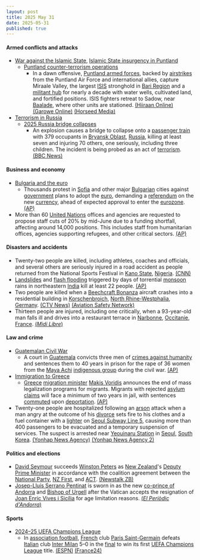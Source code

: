 ```yaml
---
layout: post
title: 2025 May 31
date: 2025-05-31
published: true
---
```



#### Armed conflicts and attacks

* [War against the Islamic State](https://en.wikipedia.org/wiki/War_against_the_Islamic_State "War against the Islamic State"), [Islamic State insurgency in Puntland](https://en.wikipedia.org/wiki/Islamic_State_insurgency_in_Puntland "Islamic State insurgency in Puntland")
  * [Puntland counter-terrorism operations](https://en.wikipedia.org/wiki/Puntland_counter-terrorism_operations "Puntland counter-terrorism operations")
    * In a dawn offensive, [Puntland armed forces](https://en.wikipedia.org/wiki/Puntland_armed_forces "Puntland armed forces"), backed by [airstrikes](https://en.wikipedia.org/wiki/American_military_intervention_in_Somalia_%282007%E2%80%93present%29 "American military intervention in Somalia (2007–present)") from the Puntland Air Force and international allies, capture Miraale Valley, the largest [ISIS](https://en.wikipedia.org/wiki/ISIS "ISIS") stronghold in [Bari Region](https://en.wikipedia.org/wiki/Bari_Region "Bari Region") and a [militant hub](https://en.wikipedia.org/wiki/Islamic_State_%E2%80%93_Somalia_Province "Islamic State – Somalia Province") for nearly a decade with water wells, cultivated land, and fortified positions. ISIS fighters retreat to Sadow, near [Baalade](https://en.wikipedia.org/wiki/Balade_%28Somalia%29 "Balade (Somalia)"), where other units are stationed. [(Hiiraan Online)](https://www.hiiraan.com/news4/2025/May/201698/puntland_forces_capture_key_isis_stronghold_in_togga_miraale.aspx) [(Garowe Online)](https://www.garoweonline.com/en/news/somalia/soomaaliya-puntland-oo-gacanta-ku-dhigtay-xarunta-dhexe-ee-isis-ee-dooxada-miraale) [(Horseed Media)](https://horseedmedia.net/somalia-puntland-forces-capture-last-isis-stronghold-in-miraale-valley-in-the-cal-miskaad-mountains/405973/)
* [Terrorism in Russia](https://en.wikipedia.org/wiki/Terrorism_in_Russia "Terrorism in Russia")
  * [2025 Russia bridge collapses](https://en.wikipedia.org/wiki/2025_Russia_bridge_collapses "2025 Russia bridge collapses")
    * An explosion causes a bridge to collapse onto a [passenger train](https://en.wikipedia.org/wiki/Passenger_train "Passenger train") with 379 occupants in [Bryansk Oblast](https://en.wikipedia.org/wiki/Bryansk_Oblast "Bryansk Oblast"), [Russia](https://en.wikipedia.org/wiki/Russia "Russia"), killing at least seven and injuring 70 others, one seriously, including three children. The incident is being probed as an act of [terrorism](https://en.wikipedia.org/wiki/Terrorism "Terrorism"). [(BBC News)](https://www.bbc.com/news/articles/cr7zjy89304o)

#### Business and economy

* [Bulgaria and the euro](https://en.wikipedia.org/wiki/Bulgaria_and_the_euro "Bulgaria and the euro")
  * Thousands protest in [Sofia](https://en.wikipedia.org/wiki/Sofia "Sofia") and other major [Bulgarian](https://en.wikipedia.org/wiki/Bulgaria "Bulgaria") cities against [government](https://en.wikipedia.org/wiki/Government_of_Bulgaria "Government of Bulgaria") plans to adopt the [euro](https://en.wikipedia.org/wiki/Euro "Euro"), demanding a [referendum](https://en.wikipedia.org/wiki/Referendum "Referendum") on the new [currency](https://en.wikipedia.org/wiki/Currency "Currency"), ahead of expected approval to enter the [eurozone](https://en.wikipedia.org/wiki/Eurozone "Eurozone"). [(AP)](https://apnews.com/article/bulgaria-eurozone-protests-nationalists-e8714ca044056b02c0a543f3025156a2)
* More than 60 [United Nations](https://en.wikipedia.org/wiki/United_Nations "United Nations") offices and agencies are requested to propose staff cuts of 20% by mid-June due to a funding shortfall, affecting around 14,000 positions. This includes staff from humanitarian offices, agencies supporting refugees, and other critical sectors. [(AP)](https://apnews.com/article/un-budget-job-cuts-guterres-0e3e08fed833936fd41774ff9684cd85)

#### Disasters and accidents

* Twenty-two people are killed, including athletes, coaches and officials, and several others are seriously injured in a road accident as people returned from the National Sports Festival in [Kano State](https://en.wikipedia.org/wiki/Kano_State "Kano State"), [Nigeria](https://en.wikipedia.org/wiki/Nigeria "Nigeria"). [(CNN)](https://www.cnn.com/2025/06/01/africa/athletes-killed-road-accident-nigeria-intl-cmd)
* [Landslides](https://en.wikipedia.org/wiki/Landslide "Landslide") and [flash flooding](https://en.wikipedia.org/wiki/Flash_flooding "Flash flooding") triggered by days of torrential [monsoon](https://en.wikipedia.org/wiki/Monsoon "Monsoon") rains in northeastern [India](https://en.wikipedia.org/wiki/India "India") kill at least 22 people. [(AP)](https://apnews.com/article/india-monsoon-floods-assam-4baee8dfd8518be63fae08cc2c2e58e0)
* Two people are killed when a [Beechcraft Bonanza](https://en.wikipedia.org/wiki/Beechcraft_Bonanza "Beechcraft Bonanza") aircraft crashes into a residential building in [Korschenbroich](https://en.wikipedia.org/wiki/Korschenbroich "Korschenbroich"), [North Rhine-Westphalia](https://en.wikipedia.org/wiki/North_Rhine-Westphalia "North Rhine-Westphalia"), [Germany](https://en.wikipedia.org/wiki/Germany "Germany"). [(CTV News)](https://www.ctvnews.ca/world/article/a-small-plane-crashes-into-the-terrace-of-a-house-in-germany-2-people-are-dead/) [(Aviation Safety Network)](https://asn.flightsafety.org/wikibase/515786)
* Thirteen people are injured, including one critically, when a 93-year-old man falls ill and drives into a restaurant terrace in [Narbonne](https://en.wikipedia.org/wiki/Narbonne "Narbonne"), [Occitanie](https://en.wikipedia.org/wiki/Occitania_%28administrative_region%29 "Occitania (administrative region)"), [France](https://en.wikipedia.org/wiki/France "France"). [(*Midi Libre*)](https://www.midilibre.fr/2025/05/31/on-aurait-dit-un-attentat-un-homme-de-93-ans-percute-la-terrasse-dun-restaurant-a-narbonne-13-blesses-dont-un-en-urgence-absolue-12732821.php)

#### Law and crime

* [Guatemalan Civil War](https://en.wikipedia.org/wiki/Guatemalan_Civil_War "Guatemalan Civil War")
  * A court in [Guatemala](https://en.wikipedia.org/wiki/Guatemala "Guatemala") convicts three men of [crimes against humanity](https://en.wikipedia.org/wiki/Crimes_against_humanity "Crimes against humanity") and sentences them to 40 years in prison for the rape of 36 women from the [Maya Achi](https://en.wikipedia.org/wiki/Achi_people "Achi people") [indigenous group](https://en.wikipedia.org/wiki/Indigenous_peoples_of_Guatemala "Indigenous peoples of Guatemala") during the civil war. [(AP)](https://apnews.com/article/guatemala-war-crimes-indigenous-convicted-b5cc4488e1b9051ffa78358a6534f0b1)
* [Immigration to Greece](https://en.wikipedia.org/wiki/Immigration_to_Greece "Immigration to Greece")
  * [Greece](https://en.wikipedia.org/wiki/Greece "Greece") [migration minister](https://en.wikipedia.org/wiki/Ministry_of_Migration_and_Asylum "Ministry of Migration and Asylum") [Makis Voridis](https://en.wikipedia.org/wiki/Makis_Voridis "Makis Voridis") announces the end of mass legalization programs for migrants. Migrants with rejected [asylum claims](https://en.wikipedia.org/wiki/Asylum_claim "Asylum claim") will face a minimum of two years in jail, with sentences [commuted](https://en.wikipedia.org/wiki/Commutation_%28law%29 "Commutation (law)") upon [deportation](https://en.wikipedia.org/wiki/Deportation "Deportation"). [(AP)](https://apnews.com/article/greece-migration-europe-deportations-296dc5da631895bea339dc225df9be7a)
* Twenty-one people are hospitalized following an [arson](https://en.wikipedia.org/wiki/Arson "Arson") attack when a man angry at the outcome of his [divorce](https://en.wikipedia.org/wiki/Divorce "Divorce") sets fire to his clothes and a fuel container with a [lighter](https://en.wikipedia.org/wiki/Lighter "Lighter") on [Seoul Subway Line 5](https://en.wikipedia.org/wiki/Seoul_Subway_Line_5 "Seoul Subway Line 5"), causing more than 400 passengers to be evacuated and a temporary suspension of services. The suspect is arrested near [Yeouinaru Station](https://en.wikipedia.org/wiki/Yeouinaru_Station "Yeouinaru Station") in [Seoul](https://en.wikipedia.org/wiki/Seoul "Seoul"), [South Korea](https://en.wikipedia.org/wiki/South_Korea "South Korea"). [(Yonhap News Agency)](https://en.yna.co.kr/view/AEN20250531000851315) [(Yonhap News Agency 2)](https://en.yna.co.kr/view/AEN20250531000852315)

#### Politics and elections

* [David Seymour](https://en.wikipedia.org/wiki/David_Seymour "David Seymour") succeeds [Winston Peters](https://en.wikipedia.org/wiki/Winston_Peters "Winston Peters") as [New Zealand](https://en.wikipedia.org/wiki/New_Zealand "New Zealand")'s [Deputy Prime Minister](https://en.wikipedia.org/wiki/Deputy_Prime_Minister_of_New_Zealand "Deputy Prime Minister of New Zealand") in accordance with the coalition agreement between the [National Party](https://en.wikipedia.org/wiki/National_Party_of_New_Zealand "National Party of New Zealand"), [NZ First](https://en.wikipedia.org/wiki/New_Zealand_First "New Zealand First"), and [ACT](https://en.wikipedia.org/wiki/ACT_New_Zealand "ACT New Zealand"). [(Newstalk ZB)](https://www.newstalkzb.co.nz/news/politics/david-seymour-sworn-in-as-deputy-prime-minister-succeeds-winston-peters/)
* [Josep-Lluís Serrano Pentinat](https://en.wikipedia.org/wiki/Josep-Llu%C3%ADs_Serrano_Pentinat "Josep-Lluís Serrano Pentinat") is sworn in as the new [co-prince of Andorra](https://en.wikipedia.org/wiki/Co-princes_of_Andorra "Co-princes of Andorra") and [Bishop of Urgell](https://en.wikipedia.org/wiki/Bishop_of_Urgell "Bishop of Urgell") after the Vatican accepts the resignation of [Joan Enric Vives i Sicília](https://en.wikipedia.org/wiki/Joan_Enric_Vives_i_Sic%C3%ADlia "Joan Enric Vives i Sicília") for age limitation reasons. [(*El Periòdic d'Andorra*)](https://elperiodic.ad/societat/josep-lluis-serrano-pentinat-pren-possessio-com-a-nou-coprincep-episcopal-dandorra/)

#### Sports

* [2024–25 UEFA Champions League](https://en.wikipedia.org/wiki/2024%E2%80%9325_UEFA_Champions_League "2024–25 UEFA Champions League")
  * In [association football](https://en.wikipedia.org/wiki/Association_football "Association football"), [French](https://en.wikipedia.org/wiki/French_Football_Federation "French Football Federation") club [Paris Saint-Germain](https://en.wikipedia.org/wiki/Paris_Saint-Germain "Paris Saint-Germain") defeats [Italian](https://en.wikipedia.org/wiki/Italian_Football_Federation "Italian Football Federation") club [Inter Milan](https://en.wikipedia.org/wiki/Inter_Milan "Inter Milan") 5–0 in the [final](https://en.wikipedia.org/wiki/2025_UEFA_Champions_League_Final "2025 UEFA Champions League Final") to win its first [UEFA Champions League](https://en.wikipedia.org/wiki/UEFA_Champions_League "UEFA Champions League") title. [(ESPN)](https://www.espn.com/soccer/story/_/id/45408435/champions-league-final-psg-inter-milan-win-first-title-record) [(France24)](https://www.france24.com/en/live-news/20250531-brilliant-psg-demolish-inter-milan-to-win-first-champions-league-title)
